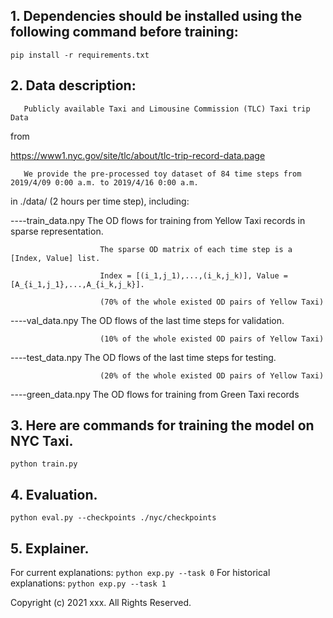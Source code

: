 ## 1. Dependencies should be installed using the following command before training:

   `pip install -r requirements.txt`


## 2. Data description:

       Publicly available Taxi and Limousine Commission (TLC) Taxi trip Data
   from

   https://www1.nyc.gov/site/tlc/about/tlc-trip-record-data.page

       We provide the pre-processed toy dataset of 84 time steps from 2019/4/09 0:00 a.m. to 2019/4/16 0:00 a.m.

   in ./data/ (2 hours per time step), including:

   ----train_data.npy   The OD flows for training from Yellow Taxi records in sparse representation.

                        The sparse OD matrix of each time step is a [Index, Value] list.

                        Index = [(i_1,j_1),...,(i_k,j_k)], Value = [A_{i_1,j_1},...,A_{i_k,j_k}].

                        (70% of the whole existed OD pairs of Yellow Taxi)

   ----val_data.npy     The OD flows of the last time steps for validation.

                        (10% of the whole existed OD pairs of Yellow Taxi)

   ----test_data.npy    The OD flows of the last time steps for testing.

                        (20% of the whole existed OD pairs of Yellow Taxi)

   ----green_data.npy   The OD flows for training from Green Taxi records


## 3. Here are commands for training the model on NYC Taxi.

   `python train.py`


## 4. Evaluation.

   `python eval.py --checkpoints ./nyc/checkpoints`

## 5. Explainer.

   For current explanations: `python exp.py --task 0`
   For historical explanations: `python exp.py --task 1`


Copyright (c) 2021 xxx. All Rights Reserved.
